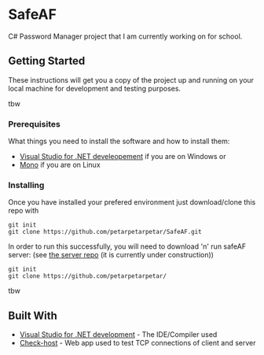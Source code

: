 # SafeAF

C# Password Manager project that I am currently working on for school.

## Getting Started

These instructions will get you a copy of the project up and running on your local machine for development and testing purposes.

tbw

### Prerequisites

What things you need to install the software and how to install them:

- [Visual Studio for .NET develeopement](https://visualstudio.microsoft.com/vs/features/net-development/) if you are on Windows
or
- [Mono](https://www.mono-project.com/docs/about-mono/languages/csharp/) if you are on Linux

### Installing

Once you have installed your prefered environment just download/clone this repo with

```
git init
git clone https://github.com/petarpetarpetar/SafeAF.git
```

In order to run this successfully, you will need to download 'n' run safeAF server:
(see [the server repo](https://github.com/petarpetarpetar/SafeAF-server) (it is currently under construction))
```
git init
git clone https://github.com/petarpetarpetar/
```

tbw

## Built With

* [Visual Studio for .NET development](https://visualstudio.microsoft.com/vs/features/net-development/) - The IDE/Compiler used
* [Check-host](https://check-host.net/check-tcp?lang=en) - Web app used to test TCP connections of client and server
